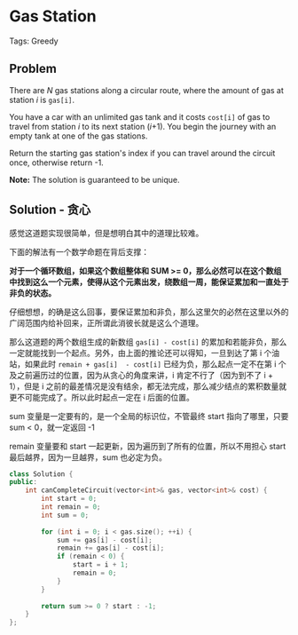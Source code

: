 # Gas Station

Tags: Greedy

## Problem

There are *N* gas stations along a circular route, where the amount of gas at station *i* is `gas[i]`.

You have a car with an unlimited gas tank and it costs `cost[i]` of gas to travel from station *i* to its next station (*i*+1). You begin the journey with an empty tank at one of the gas stations.

Return the starting gas station's index if you can travel around the circuit once, otherwise return -1.

**Note:**
The solution is guaranteed to be unique.

## Solution - 贪心

感觉这道题实现很简单，但是想明白其中的道理比较难。

下面的解法有一个数学命题在背后支撑：

**对于一个循环数组，如果这个数组整体和 SUM >= 0，那么必然可以在这个数组中找到这么一个元素，使得从这个元素出发，绕数组一周，能保证累加和一直处于非负的状态。**

仔细想想，的确是这么回事，要保证累加和非负，那么这里欠的必然在这里以外的广阔范围内给补回来，正所谓此消彼长就是这么个道理。

那么这道题的两个数组生成的新数组 `gas[i] - cost[i]` 的累加和若能非负，那么一定就能找到一个起点。另外，由上面的推论还可以得知，一旦到达了第 i 个油站，如果此时 `remain + gas[i]  - cost[i]` 已经为负，那么起点一定不在第 i 个及之前遍历过的位置，因为从贪心的角度来讲，i 肯定不行了（因为到不了 i + 1），但是 i 之前的最差情况是没有结余，都无法完成，那么减少结点的累积数量就更不可能完成了。所以此时起点一定在 i 后面的位置。

sum 变量是一定要有的，是一个全局的标识位，不管最终 start 指向了哪里，只要sum < 0，就一定返回 -1

remain 变量要和 start 一起更新，因为遍历到了所有的位置，所以不用担心 start 最后越界，因为一旦越界，sum 也必定为负。

```cpp
class Solution {
public:
    int canCompleteCircuit(vector<int>& gas, vector<int>& cost) {
        int start = 0;
        int remain = 0;
        int sum = 0;
        
        for (int i = 0; i < gas.size(); ++i) {
            sum += gas[i] - cost[i];
            remain += gas[i] - cost[i];
            if (remain < 0) {
                start = i + 1;
                remain = 0;
            }
        }
        
        return sum >= 0 ? start : -1;
    }
};
```

